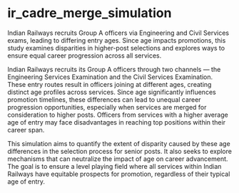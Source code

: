# ir_cadre_merge_simulation
Indian Railways recruits Group A officers via Engineering and Civil Services exams, leading to differing entry ages. Since age impacts promotions, this study examines disparities in higher-post selections and explores ways to ensure equal career progression across all services.

Indian Railways recruits its Group A officers through two channels — the Engineering Services Examination and the Civil Services Examination. These entry routes result in officers joining at different ages, creating distinct age profiles across services.
Since age significantly influences promotion timelines, these differences can lead to unequal career progression opportunities, especially when services are merged for consideration to higher posts. Officers from services with a higher average age of entry may face disadvantages in reaching top positions within their career span.

This simulation aims to quantify the extent of disparity caused by these age differences in the selection process for senior posts. It also seeks to explore mechanisms that can neutralize the impact of age on career advancement. The goal is to ensure a level playing field where all services within Indian Railways have equitable prospects for promotion, regardless of their typical age of entry.

